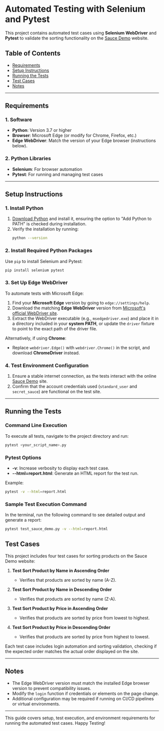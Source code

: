 # Automated Testing with Selenium and Pytest

This project contains automated test cases using **Selenium WebDriver** and **Pytest** to validate the sorting functionality on the [Sauce Demo](https://www.saucedemo.com/) website.

## Table of Contents
- [Requirements](#requirements)
- [Setup Instructions](#setup-instructions)
- [Running the Tests](#running-the-tests)
- [Test Cases](#test-cases)
- [Notes](#notes)

---

## Requirements

### 1. Software
- **Python**: Version 3.7 or higher
- **Browser**: Microsoft Edge (or modify for Chrome, Firefox, etc.)
- **Edge WebDriver**: Match the version of your Edge browser (instructions below).

### 2. Python Libraries
- **Selenium**: For browser automation
- **Pytest**: For running and managing test cases

---

## Setup Instructions

### 1. Install Python
1. [Download Python](https://www.python.org/downloads/) and install it, ensuring the option to "Add Python to PATH" is checked during installation.
2. Verify the installation by running:
   ```bash
   python --version
   ```

### 2. Install Required Python Packages
Use `pip` to install Selenium and Pytest:
   ```bash
   pip install selenium pytest
   ```

### 3. Set Up Edge WebDriver
To automate tests with Microsoft Edge:
1. Find your **Microsoft Edge** version by going to `edge://settings/help`.
2. Download the matching **Edge WebDriver** version from [Microsoft's official WebDriver site](https://developer.microsoft.com/en-us/microsoft-edge/tools/webdriver/).
3. Extract the WebDriver executable (e.g., `msedgedriver.exe`) and place it in a directory included in your **system PATH**, or update the `driver` fixture to point to the exact path of the driver file.

Alternatively, if using **Chrome**:
- Replace `webdriver.Edge()` with `webdriver.Chrome()` in the script, and download **ChromeDriver** instead.

### 4. Test Environment Configuration
1. Ensure a stable internet connection, as the tests interact with the online [Sauce Demo](https://www.saucedemo.com/) site.
2. Confirm that the account credentials used (`standard_user` and `secret_sauce`) are functional on the test site.

---

## Running the Tests

### Command Line Execution
To execute all tests, navigate to the project directory and run:
   ```bash
   pytest <your_script_name>.py
   ```

### Pytest Options
- **-v**: Increase verbosity to display each test case.
- **--html=report.html**: Generate an HTML report for the test run.

Example:
   ```bash
   pytest -v --html=report.html
   ```

### Sample Test Execution Command
In the terminal, run the following command to see detailed output and generate a report:
   ```bash
   pytest test_sauce_demo.py -v --html=report.html
   ```

## Test Cases

This project includes four test cases for sorting products on the Sauce Demo website:

1. **Test Sort Product by Name in Ascending Order**  
   - Verifies that products are sorted by name (A-Z).

2. **Test Sort Product by Name in Descending Order**  
   - Verifies that products are sorted by name (Z-A).

3. **Test Sort Product by Price in Ascending Order**  
   - Verifies that products are sorted by price from lowest to highest.

4. **Test Sort Product by Price in Descending Order**  
   - Verifies that products are sorted by price from highest to lowest.

Each test case includes login automation and sorting validation, checking if the expected order matches the actual order displayed on the site.

---

## Notes
- The Edge WebDriver version must match the installed Edge browser version to prevent compatibility issues.
- Modify the `login` function if credentials or elements on the page change.
- Additional configuration may be required if running on CI/CD pipelines or virtual environments.

---

This guide covers setup, test execution, and environment requirements for running the automated test cases. Happy Testing!

